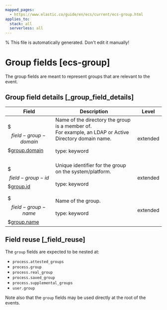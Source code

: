 ```yaml
---
mapped_pages:
  - https://www.elastic.co/guide/en/ecs/current/ecs-group.html
applies_to:
  stack: all
  serverless: all
---
```

% This file is automatically generated. Don't edit it manually!

# Group fields [ecs-group]

The group fields are meant to represent groups that are relevant to the event.

## Group field details [_group_field_details]

| Field | Description | Level |
| --- | --- | --- |
| $$$field-group-domain$$$[group.domain](#field-group-domain) | Name of the directory the group is a member of.<br>For example, an LDAP or Active Directory domain name.<br><br>type: keyword<br><br> | extended |
| $$$field-group-id$$$[group.id](#field-group-id) | Unique identifier for the group on the system/platform.<br><br>type: keyword<br><br> | extended |
| $$$field-group-name$$$[group.name](#field-group-name) | Name of the group.<br><br>type: keyword<br><br> | extended |

## Field reuse [_field_reuse]

The `group` fields are expected to be nested at:

* `process.attested_groups`
* `process.group`
* `process.real_group`
* `process.saved_group`
* `process.supplemental_groups`
* `user.group`

Note also that the `group` fields may be used directly at the root of the events.


